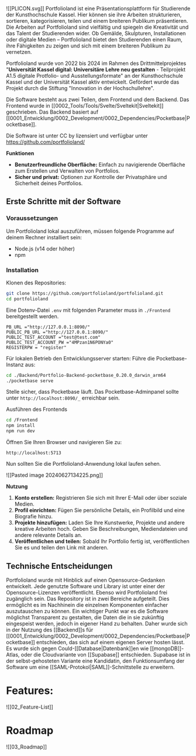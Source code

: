 ![[PLICON.svg]]
Portfolioland ist eine Präsentationsplattform für Studierende der Kunsthochschule Kassel.
Hier können sie ihre Arbeiten strukturieren, sortieren, kategorisieren, teilen und einem breiteren Publikum präsentieren. 
Die Arbeiten auf Portfolioland sind vielfältig und spiegeln die Kreativität und das Talent der Studierenden wider. Ob Gemälde, Skulpturen, Installationen oder digitale Medien – Portfolioland bietet den Studierenden einen Raum, ihre Fähigkeiten zu zeigen und sich mit einem breiteren Publikum zu vernetzen.

Portfolioland wurde von 2022 bis 2024 im Rahmen des Drittmittelprojektes "**Universität Kassel digital: Universitäre Lehre neu gestalten** - Teilprojekt A1.5 digitale Protfolio- und Ausstellungsformate" an der Kunsthochschule Kassel und der Universität Kassel aktiv entwickelt. Gefördert wurde das Projekt durch die Stiftung "Innovation in der Hochschullehre".

Die Software besteht aus zwei Teilen, dem Frontend und dem Backend. Das Frontend wurde in [[0002_Tools/Tools/Svelte/Sveltekit|Sveltekit]] geschrieben. Das Backend basiert auf [[0001_Entwicklung/0002_Development/0002_Dependencies/Pocketbase|Pocketbase]].

Die Software ist unter CC by lizensiert und verfügbar unter https://github.com/portfolioland/

**Funktionen**
- **Benutzerfreundliche Oberfläche:** Einfach zu navigierende Oberfläche zum Erstellen und Verwalten von Portfolios.
- **Sicher und privat:** Optionen zur Kontrolle der Privatsphäre und Sicherheit deines Portfolios.

## **Erste Schritte mit der Software**
### **Voraussetzungen**
Um Portfolioland lokal auszuführen, müssen folgende Programme auf deinem Rechner installiert sein:
- Node.js (v14 oder höher)
- npm

### **Installation**
Klonen des Repositories:

```bash
git clone https://github.com/portfolioland/portfolioland.git
cd portfolioland
```

Eine Dotenv-Datei `.env` mit folgenden Parameter muss in `./Frontend` bereitgestellt werden.

```env
PB_URL ="http://127.0.0.1:8090/"
PUBLIC_PB_URL ="http://127.0.0.1:8090/"
PUBLIC_TEST_ACCOUNT ="test@test.com"
PUBLIC_TEST_ACCOUNT_PW ="4MPzan1N6PONYa0"
REGISTERPW = "register"
```

Für lokalen Betrieb den Entwicklungsserver starten:
Führe die Pocketbase-Instanz aus:

```bash
cd ./Backend/Portfolio-Backend-pocketbase_0.20.0_darwin_arm64
./pocketbase serve
```

Stelle sicher, dass Pocketbase läuft. Das Pocketbase-Adminpanel sollte unter `http://localhost:8090/_` erreichbar sein.

Ausführen des Frontends

```bash
cd /Frontend
npm install
npm run dev
```

Öffnen Sie Ihren Browser und navigieren Sie zu:

```
http://localhost:5713
```

Nun sollten Sie die Portfolioland-Anwendung lokal laufen sehen.

![[Pasted image 20240627134225.png]]

**Nutzung**
1. **Konto erstellen:** Registrieren Sie sich mit Ihrer E-Mail oder über soziale Medien.
2. **Profil einrichten:** Fügen Sie persönliche Details, ein Profilbild und eine Biografie hinzu.
3. **Projekte hinzufügen:** Laden Sie Ihre Kunstwerke, Projekte und andere kreative Arbeiten hoch. Geben Sie Beschreibungen, Mediendateien und andere relevante Details an.
4. **Veröffentlichen und teilen:** Sobald Ihr Portfolio fertig ist, veröffentlichen Sie es und teilen den Link mit anderen.
## Technische Entscheidungen
Portfolioland wurde mit Hinblick auf einen Opensource-Gedanken entwickelt. Jede genutzte Software und Library ist unter einer der Opensource-Lizenzen veröffentlicht. Ebenso wird Portfolioland frei zugänglich sein. 
Das Repository ist in zwei Bereiche aufgeteilt. Dies ermöglicht es im Nachhinein die einzelnen Komponenten einfacher auszutauschen zu können.
Ein wichtiger Punkt war es die Software möglichst Transparent zu gestalten, die Daten die in sie zukünftig eingespeist werden, jedoch in eigener Hand zu behalten. Daher wurde sich in der Nutzung des [[Backend]]s für [[0001_Entwicklung/0002_Development/0002_Dependencies/Pocketbase|Pocketbase]] entschieden, das sich auf einem eigenen Server hosten lässt. 
Es wurde sich gegen Could-[[Database|Datenbank]]en wie  [[mongoDB]]-Atlas, oder die Cloudvariante von [[Supabase]] entschieden. 
Supabase ist in der selbst-gehosteten Variante eine Kandidatin, den Funktionsumfang der Software um eine [[SAML-Protokol|SAML]]-Schnittstelle zu erweitern. 
# Features:
![[02_Feature-List]]

# Roadmap
![[03_Roadmap]]